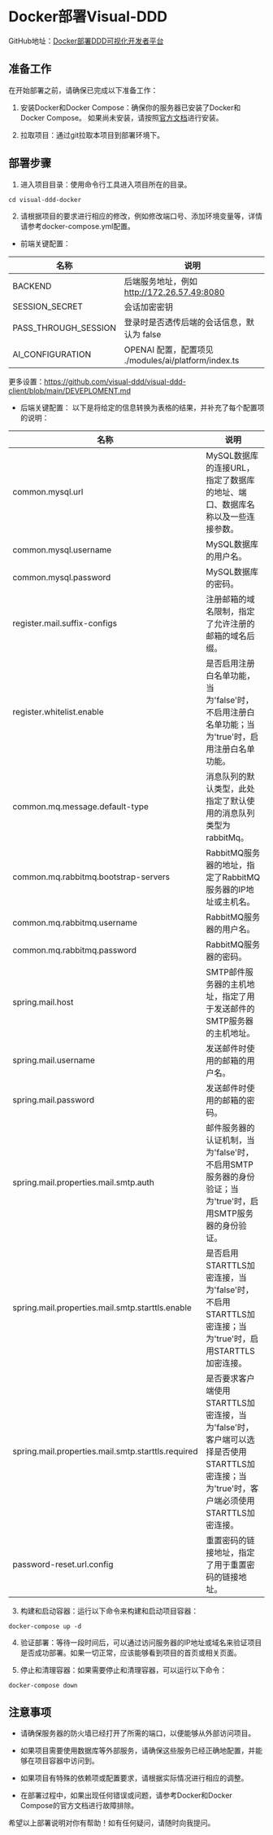 # Docker部署Visual-DDD

GitHub地址：[Docker部署DDD可视化开发者平台](https://github.com/visual-ddd/visual-ddd-docker)

## 准备工作

在开始部署之前，请确保已完成以下准备工作：

1. 安装Docker和Docker Compose：确保你的服务器已安装了Docker和Docker Compose。
   如果尚未安装，请按照[官方文档](https://docs.docker.com/engine/install/centos/)进行安装。

2. 拉取项目：通过git拉取本项目到部署环境下。

## 部署步骤

1. 进入项目目录：使用命令行工具进入项目所在的目录。

``` shell
cd visual-ddd-docker
```

2. 请根据项目的要求进行相应的修改，例如修改端口号、添加环境变量等，详情请参考docker-compose.yml配置。

- 前端关键配置：

| 名称                   | 说明                                            |
|----------------------|-----------------------------------------------|
| BACKEND              | 后端服务地址，例如 http://172.26.57.49:8080            |
| SESSION_SECRET       | 会话加密密钥                                        |
| PASS_THROUGH_SESSION | 登录时是否透传后端的会话信息，默认为 false                      |
| AI_CONFIGURATION     | OPENAI 配置，配置项见 ./modules/ai/platform/index.ts |

更多设置：https://github.com/visual-ddd/visual-ddd-client/blob/main/DEVEPLOMENT.md

- 后端关键配置：
  以下是将给定的信息转换为表格的结果，并补充了每个配置项的说明：

| 名称                                                 | 说明                                                                                      |
|----------------------------------------------------|-----------------------------------------------------------------------------------------|
| common.mysql.url                                   | MySQL数据库的连接URL，指定了数据库的地址、端口、数据库名称以及一些连接参数。                                              |
| common.mysql.username                              | MySQL数据库的用户名。                                                                           |
| common.mysql.password                              | MySQL数据库的密码。                                                                            |
| register.mail.suffix-configs                       | 注册邮箱的域名限制，指定了允许注册的邮箱的域名后缀。                                                              |
| register.whitelist.enable                          | 是否启用注册白名单功能，当为'false'时，不启用注册白名单功能；当为'true'时，启用注册白名单功能。                                  |
| common.mq.message.default-type                     | 消息队列的默认类型，此处指定了默认使用的消息队列类型为rabbitMq。                                                    |
| common.mq.rabbitmq.bootstrap-servers               | RabbitMQ服务器的地址，指定了RabbitMQ服务器的IP地址或主机名。                                                 |
| common.mq.rabbitmq.username                        | RabbitMQ服务器的用户名。                                                                        |
| common.mq.rabbitmq.password                        | RabbitMQ服务器的密码。                                                                         |
| spring.mail.host                                   | SMTP邮件服务器的主机地址，指定了用于发送邮件的SMTP服务器的主机地址。                                                  |
| spring.mail.username                               | 发送邮件时使用的邮箱的用户名。                                                                         |
| spring.mail.password                               | 发送邮件时使用的邮箱的密码。                                                                          |
| spring.mail.properties.mail.smtp.auth              | 邮件服务器的认证机制，当为'false'时，不启用SMTP服务器的身份验证；当为'true'时，启用SMTP服务器的身份验证。                         |
| spring.mail.properties.mail.smtp.starttls.enable   | 是否启用STARTTLS加密连接，当为'false'时，不启用STARTTLS加密连接；当为'true'时，启用STARTTLS加密连接。                   |
| spring.mail.properties.mail.smtp.starttls.required | 是否要求客户端使用STARTTLS加密连接，当为'false'时，客户端可以选择是否使用STARTTLS加密连接；当为'true'时，客户端必须使用STARTTLS加密连接。 |
| password-reset.url.config                          | 重置密码的链接地址，指定了用于重置密码的链接地址。                                                               |

3. 构建和启动容器：运行以下命令来构建和启动项目容器：

```shell
docker-compose up -d
```

4. 验证部署：等待一段时间后，可以通过访问服务器的IP地址或域名来验证项目是否成功部署。如果一切正常，应该能够看到项目的首页或相关页面。

5. 停止和清理容器：如果需要停止和清理容器，可以运行以下命令：

```shell
docker-compose down
```

## 注意事项

- 请确保服务器的防火墙已经打开了所需的端口，以便能够从外部访问项目。

- 如果项目需要使用数据库等外部服务，请确保这些服务已经正确地配置，并能够在项目容器中访问到。

- 如果项目有特殊的依赖项或配置要求，请根据实际情况进行相应的调整。

- 在部署过程中，如果出现任何错误或问题，请参考Docker和Docker Compose的官方文档进行故障排除。

希望以上部署说明对你有帮助！如有任何疑问，请随时向我提问。
